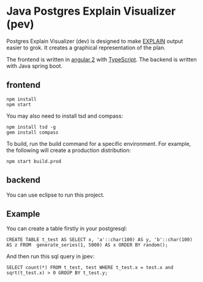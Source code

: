 # Java Postgres Explain Visualizer (pev)

Postgres Explain Visualizer (dev) is designed to make [EXPLAIN](http://www.postgresql.org/docs/current/static/sql-explain.html) output easier to grok. It creates a graphical representation of the plan.

The frontend is written in [angular 2](https://angular.io/) with [TypeScript](http://www.typescriptlang.org/). The backend is written with Java spring boot.

## frontend

```
npm install
npm start
```

You may also need to install tsd and compass:

```
npm install tsd -g
gem install compass
```

To build, run the build command for a specific environment. For example, the following will create a production distribution:

```
npm start build.prod
```

## backend

You can use eclipse to run this project.

## Example

You can create a table firstly in your postgresql:

```
CREATE TABLE t_test AS SELECT x, 'a'::char(100) AS y, 'b'::char(100) AS z FROM  generate_series(1, 5000) AS x ORDER BY random();
```

And then run this sql query in jpev:

```
SELECT count(*) FROM t_test, test WHERE t_test.x = test.x and sqrt(t_test.x) > 0 GROUP BY t_test.y;
```
